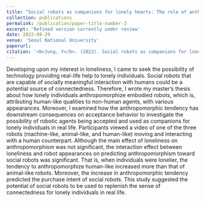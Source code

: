 ```yaml
---
title: "Social robots as companions for lonely hearts: The role of anthropomorphism and robot appearances"
collection: publications
permalink: /publication/paper-title-number-3
excerpt: 'Refined version currently under review'
date: 2022-08-29
venue: 'Seoul National University'
paperurl: 
citation: '<b>Jung, Y</b>. (2022). Social robots as companions for lonely hearts: The role of anthropomorphism and robot appearances [Master's Thesis, Seoul National University].'
---
```

Developing upon my interest in loneliness, I came to seek the possibility of technology providing real-life help to lonely individuals. Social robots that are capable of socially meaningful interaction with humans could be a potential source of connectedness. Therefore, I wrote my master’s thesis about how lonely individuals anthropomorphize embodied robots, which is, attributing human-like qualities to non-human agents, with various appearances. Moreover, I examined how the anthropomorphic tendency has downstream consequences on acceptance behavior to investigate the possibility of robotic agents being accepted and used as companions for lonely individuals in real life. Participants viewed a video of one of the three robots (machine-like, animal-like, and human-like) moving and interacting with a human counterpart. Although the main effect of loneliness on anthropomorphism was not significant, the interaction effect between loneliness and robot appearances on predicting anthropomorphism toward social robots was significant. That is, when individuals were lonelier, the tendency to anthropomorphize human-like increased more than that of animal-like robots. Moreover, the increase in anthropomorphic tendency predicted the purchase intent of social robots. This study suggested the potential of social robots to be used to replenish the sense of connectedness for lonely individuals in real life.